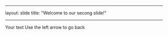 _ _ _
layout: slide
title: "Welcome to our secong slide!"
_ _ _
Your text
Use the left arrow to go back
